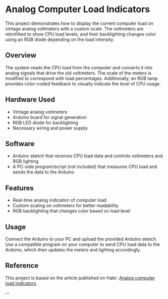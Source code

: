 
# Analog Computer Load Indicators
This project demonstrates how to display the current computer load on vintage analog voltmeters with a custom scale. The voltmeters are retrofitted to show CPU load levels, and their backlighting changes color using an RGB diode depending on the load intensity.

## Overview

The system reads the CPU load from the computer and converts it into analog signals that drive the old voltmeters. The scale of the meters is modified to correspond with load percentages. Additionally, an RGB lamp provides color-coded feedback to visually indicate the level of CPU usage.

## Hardware Used
- Vintage analog voltmeters
- Arduino board for signal generation
- RGB LED diode for backlighting
- Necessary wiring and power supply

## Software
- Arduino sketch that receives CPU load data and controls voltmeters and RGB lighting
- A PC-side program/script (not included) that measures CPU load and sends the data to the Arduino

## Features
- Real-time analog indication of computer load
- Custom scaling on voltmeters for better readability
- RGB backlighting that changes color based on load level

## Usage
Connect the Arduino to your PC and upload the provided Arduino sketch. Use a compatible program on your computer to send CPU load data to the Arduino, which then updates the meters and lighting accordingly.

## Reference
This project is based on the article published on Habr: [Analog computer load indicators](https://habr.com/en/articles/429582/).

--

